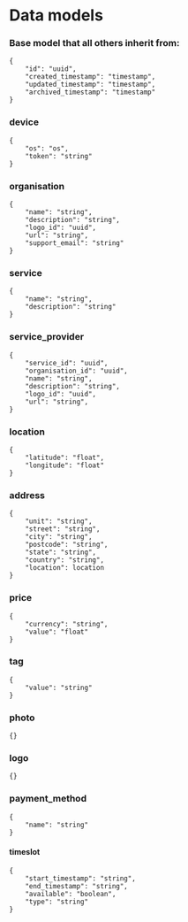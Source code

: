 # Data models

### Base model that all others inherit from:
```
{
    "id": "uuid",
    "created_timestamp": "timestamp",
    "updated_timestamp": "timestamp",
    "archived_timestamp": "timestamp"
}
```

### device

```
{
    "os": "os",
    "token": "string"
}
```

### organisation

```
{
    "name": "string",
    "description": "string",
    "logo_id": "uuid",
    "url": "string",
    "support_email": "string"
}
```

### service

```
{
    "name": "string",
    "description": "string"
}
```

### service_provider

```
{
    "service_id": "uuid",
    "organisation_id": "uuid",
    "name": "string",
    "description": "string",
    "logo_id": "uuid",
    "url": "string",
}
```

### location

```
{
    "latitude": "float",
    "longitude": "float"
}
```

### address

```
{
    "unit": "string",
    "street": "string",
    "city": "string",
    "postcode": "string",
    "state": "string",
    "country": "string",
    "location": location
}
```

### price

```
{
    "currency": "string",
    "value": "float"
}
```

### tag

```
{
    "value": "string"
}
```

### photo

```
{}
```

### logo

```
{}
```

### payment_method

```
{
    "name": "string"
}
```

#### timeslot
```
{
    "start_timestamp": "string",
    "end_timestamp": "string",
    "available": "boolean",
    "type": "string"
}
```
